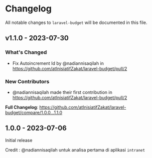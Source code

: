 # Changelog

All notable changes to `laravel-budget` will be documented in this file.

## v1.1.0 - 2023-07-30

### What's Changed

- Fix Autoincrement Id by @nadiannisaqilah in https://github.com/atInisiatifZakat/laravel-budget/pull/2

### New Contributors

- @nadiannisaqilah made their first contribution in https://github.com/atInisiatifZakat/laravel-budget/pull/2

**Full Changelog**: https://github.com/atInisiatifZakat/laravel-budget/compare/1.0.0...1.1.0

## 1.0.0 - 2023-07-06

Initial release

Credit : @nadiannisaqilah untuk analisa pertama di aplikasi `intranet`

